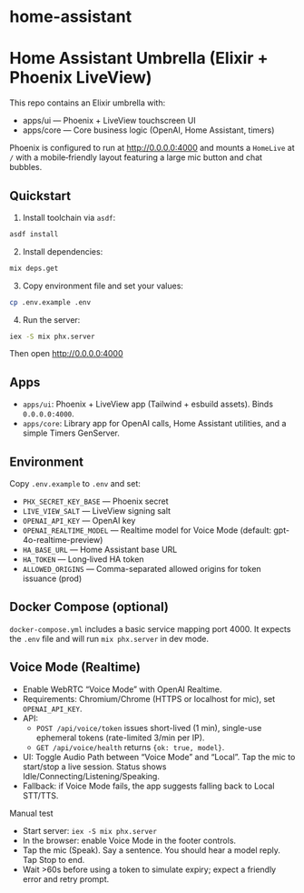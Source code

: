 # home-assistant
# Home Assistant Umbrella (Elixir + Phoenix LiveView)

This repo contains an Elixir umbrella with:

- apps/ui — Phoenix + LiveView touchscreen UI
- apps/core — Core business logic (OpenAI, Home Assistant, timers)

Phoenix is configured to run at http://0.0.0.0:4000 and mounts a `HomeLive` at `/` with a mobile‑friendly layout featuring a large mic button and chat bubbles.

## Quickstart

1) Install toolchain via `asdf`:

```bash
asdf install
```

2) Install dependencies:

```bash
mix deps.get
```

3) Copy environment file and set your values:

```bash
cp .env.example .env
```

4) Run the server:

```bash
iex -S mix phx.server
```

Then open http://0.0.0.0:4000

## Apps

- `apps/ui`: Phoenix + LiveView app (Tailwind + esbuild assets). Binds `0.0.0.0:4000`.
- `apps/core`: Library app for OpenAI calls, Home Assistant utilities, and a simple Timers GenServer.

## Environment

Copy `.env.example` to `.env` and set:

- `PHX_SECRET_KEY_BASE` — Phoenix secret
- `LIVE_VIEW_SALT` — LiveView signing salt
- `OPENAI_API_KEY` — OpenAI key
- `OPENAI_REALTIME_MODEL` — Realtime model for Voice Mode (default: gpt-4o-realtime-preview)
- `HA_BASE_URL` — Home Assistant base URL
- `HA_TOKEN` — Long‑lived HA token
- `ALLOWED_ORIGINS` — Comma-separated allowed origins for token issuance (prod)

## Docker Compose (optional)

`docker-compose.yml` includes a basic service mapping port 4000. It expects the `.env` file and will run `mix phx.server` in dev mode.

## Voice Mode (Realtime)

- Enable WebRTC “Voice Mode” with OpenAI Realtime.
- Requirements: Chromium/Chrome (HTTPS or localhost for mic), set `OPENAI_API_KEY`.
- API:
  - `POST /api/voice/token` issues short-lived (1 min), single-use ephemeral tokens (rate-limited 3/min per IP).
  - `GET /api/voice/health` returns `{ok: true, model}`.
- UI: Toggle Audio Path between “Voice Mode” and “Local”. Tap the mic to start/stop a live session. Status shows Idle/Connecting/Listening/Speaking.
- Fallback: if Voice Mode fails, the app suggests falling back to Local STT/TTS.

Manual test
- Start server: `iex -S mix phx.server`
- In the browser: enable Voice Mode in the footer controls.
- Tap the mic (Speak). Say a sentence. You should hear a model reply. Tap Stop to end.
- Wait >60s before using a token to simulate expiry; expect a friendly error and retry prompt.
